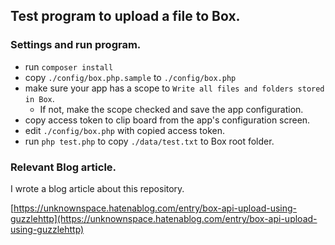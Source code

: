 ## Test program to upload a file to Box.
### Settings and run program.
- run `composer install`
- copy `./config/box.php.sample` to `./config/box.php`
- make sure your app has a scope to `Write all files and folders stored in Box`.
    - If not, make the scope checked and save the app configuration.
- copy access token to clip board from the app's configuration screen.
- edit `./config/box.php` with copied access token.
- run `php test.php` to copy `./data/test.txt` to Box root folder.
### Relevant Blog article.

I wrote a blog article about this repository.

[https://unknownspace.hatenablog.com/entry/box-api-upload-using-guzzlehttp](https://unknownspace.hatenablog.com/entry/box-api-upload-using-guzzlehttp)
